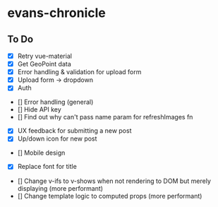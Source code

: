 # evans-chronicle

## To Do

- [x] Retry vue-material
- [x] Get GeoPoint data
- [x] Error handling & validation for upload form
- [x] Upload form -> dropdown
- [x] Auth
- [] Error handling (general)
- [] Hide API key
- [] Find out why can't pass name param for refreshImages fn
- [x] UX feedback for submitting a new post
- [x] Up/down icon for new post
- [] Mobile design
- [x] Replace font for title
- [] Change v-ifs to v-shows when not rendering to DOM but merely displaying (more performant)
- [] Change template logic to computed props (more performant)
